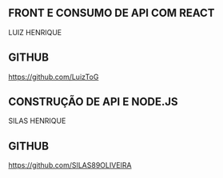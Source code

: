 ## FRONT E CONSUMO DE API COM REACT

LUIZ HENRIQUE 

## GITHUB
https://github.com/LuizToG

## CONSTRUÇÃO DE API E NODE.JS

SILAS HENRIQUE

## GITHUB
https://github.com/SILAS89OLIVEIRA